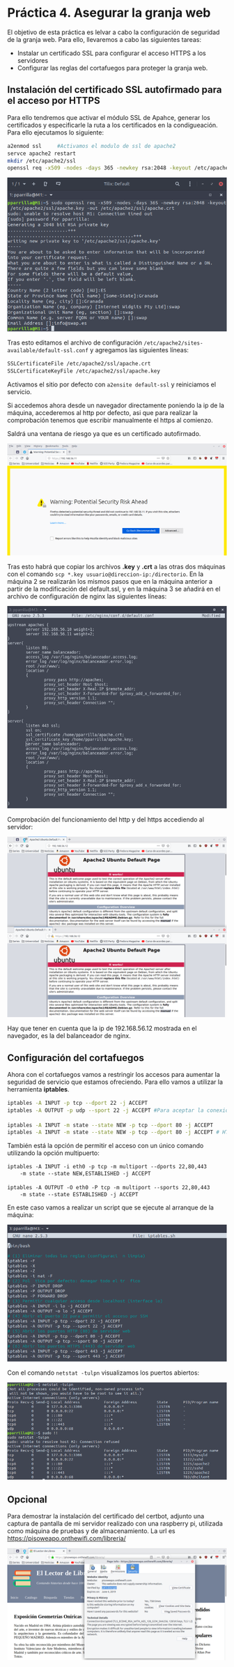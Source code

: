 # Práctica 4. Asegurar la granja web

El objetivo de esta práctica es lelvar a cabo la configuración de seguridad de la granja web. Para ello, llevaremos a cabo las siguientes tareas:
- Instalar un certificado SSL para configurar el acceso HTTPS a los servidores
- Configurar las reglas del cortafuegos para proteger la granja web.

## Instalación del certificado SSL autofirmado para el acceso por HTTPS

Para ello tendremos que activar el módulo SSL de Apahce, generar los certificados y especificarle la ruta a los certificados en la condigueación. Para ello ejecutamos lo siguiente:

```bash
a2enmod ssl     #Activamos el modulo de ssl de apache2
servce apache2 restart
mkdir /etc/apache2/ssl
openssl req -x509 -nodes -days 365 -newkey rsa:2048 -keyout /etc/apache2/ssl/apache.key -out /etc/apache2/ssl/apache.crt
```

![key-ssl](./img/key-ssl.png)

Tras esto editamos el archivo de configuración `/etc/apache2/sites-available/default-ssl.conf` y agregamos las siguientes líneas:
```bash
SSLCertificateFile /etc/apache2/ssl/apache.crt
SSLCertificateKeyFile /etc/apache2/ssl/apache.key
```
Activamos el sitio por defecto con `a2ensite default-ssl` y reiniciamos el servicio.

Si accedemos ahora desde un navegador directamente poniendo la ip de la máquina, accederemos al http por defecto, asi que para realizar la comprobación tenemos que escribir manualmente el https al comienzo.

Saldrá una ventana de riesgo ya que es un certificado autofirmado.

![warning-ssl](./img/warning-ssl.png)

Tras esto habrá que copiar los archivos **.key** y **.crt** a las otras dos máquinas con el comando `scp *.key usuario@direccion-ip:/directorio`. En la máquina 2 se realizarán los mismos pasos que en la máquina anterior a partir de la modificación del default.ssl, y en la máquina 3 se añadirá en el archivo de configuración de nginx las siguientes líneas:

![nginx-conf-ssl](./img/nginx-conf-ssl.png)

Comprobación del funcionamiento del http y del https accediendo al servidor:

![http-https](./img/http-https.png)

Hay que tener en cuenta que la ip de 192.168.56.12 mostrada en el navegador, es la del balanceador de nginx.

## Configuración del cortafuegos

Ahora con el cortafuegos vamos a restringir los accesos para aumentar la seguridad de servicio que estamos ofreciendo. Para ello vamos a utilizar la herramienta **iptables**.

```bash
iptables -A INPUT -p tcp --dport 22 -j ACCEPT
iptables -A OUTPUT -p udp --sport 22 -j ACCEPT #Para aceptar la conexión ssh

iptables -A INPUT -m state --state NEW -p tcp --dport 80 -j ACCEPT
iptables -A INPUT -m state --state NEW -p tcp --dport 80 -j ACCEPT # HTTP y HTTPS
```

También está la opción de permitir el acceso con un único comando utilizando la opción multipuerto:

```
iptables -A INPUT -i eth0 -p tcp -m multiport --dports 22,80,443
    -m state --state NEW,ESTABLISHED -j ACCEPT

iptables -A OUTPUT -O eth0 -P tcp -m multiport --sports 22,80,443
    -m state --state ESTABLISHED -j ACCEPT
```

En este caso vamos a realizar un script que se ejecute al arranque de la máquina:

![iptables](./img/iptables.png)

Con el comando `netstat -tulpn` visualizamos los puertos abiertos:

![netstat](./img/netstat.png)

## Opcional

Para demostrar la instalación del certificado del certbot, adjunto una captura de pantalla de mi servidor realizado con una raspberry pi, utilizada como máquina de pruebas y de almacenamiento. La url es https://pisoweapo.onthewifi.com/libreria/

![cerbot](./img/cerbot.png)